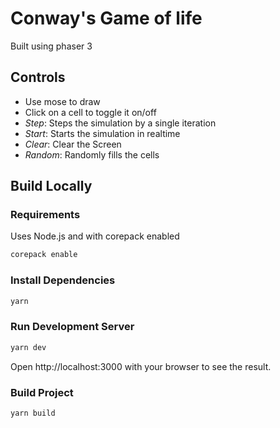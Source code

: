 # Conway's Game of life

Built using phaser 3

## Controls

- Use mose to draw
- Click on a cell to toggle it on/off
- _Step_: Steps the simulation by a single iteration
- _Start_: Starts the simulation in realtime
- _Clear_: Clear the Screen
- _Random_: Randomly fills the cells

## Build Locally

### Requirements

Uses Node.js and with corepack enabled

```bash
corepack enable
```

### Install Dependencies

```bash
yarn
```

### Run Development Server

```bash
yarn dev
```

Open http://localhost:3000 with your browser to see the result.

### Build Project

```bash
yarn build
```
